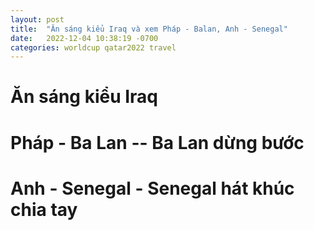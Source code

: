 ```yaml
---
layout: post
title:  "Ăn sáng kiểu Iraq và xem Pháp - Balan, Anh - Senegal"
date:   2022-12-04 10:38:19 -0700
categories: worldcup qatar2022 travel
---
```


# Ăn sáng kiểu Iraq

# Pháp - Ba Lan -- Ba Lan dừng bước

# Anh - Senegal - Senegal hát khúc chia tay



